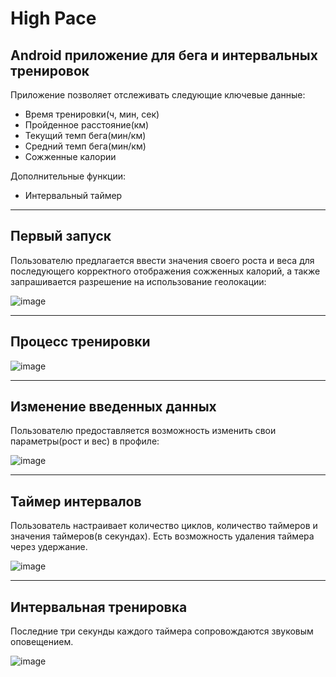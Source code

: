 # High Pace

## Android приложение для бега и интервальных тренировок

Приложение позволяет отслеживать следующие ключевые данные:
* Время тренировки(ч, мин, сек)
* Пройденное расстояние(км)
* Текущий темп бега(мин/км)
* Средний темп бега(мин/км)
* Сожженные калории

Дополнительные функции:
* Интервальный таймер

---

## Первый запуск

Пользователю предлагается ввести значения своего роста и веса для последующего корректного отображения сожженных калорий, а также запрашивается разрешение на использование геолокации:

![image](https://github.com/c0nda/running-app/blob/main/gifs/firstLaunch.gif)

---

## Процесс тренировки

![image](https://github.com/c0nda/running-app/blob/main/gifs/Training%20.gif)

---

## Изменение введенных данных

Пользователю предоставляется возможность изменить свои параметры(рост и вес) в профиле:

![image](https://github.com/c0nda/running-app/blob/main/gifs/ShowProfile.gif)

---

## Таймер интервалов

Пользователь настраивает количество циклов, количество таймеров и значения таймеров(в секундах). Есть возможность удаления таймера через удержание.

![image](https://github.com/c0nda/running-app/blob/main/gifs/IntervalTimer.gif)

---

## Интервальная тренировка

Последние три секунды каждого таймера сопровождаются звуковым оповещением.

![image](https://github.com/c0nda/running-app/blob/main/gifs/IntervalTraining.gif)





